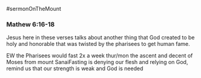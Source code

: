 #sermonOnTheMount
### Mathew 6:16-18

Jesus here in these verses talks about another thing that God created to be holy and honorable that was twisted by the pharisees to get human fame. 

EW the Pharisees would fast 2x a week thur/mon the ascent and decent of Moses from mount SanaiFasting is denying our flesh and relying on God, remind us that our strength is weak and God is needed